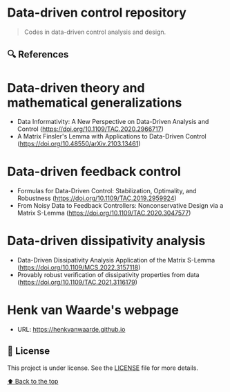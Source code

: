 # Data-driven control repository

> Codes in data-driven control analysis and design.

## 🔍 References
# Data-driven theory and mathematical generalizations
- Data Informativity: A New Perspective on Data-Driven Analysis and Control (https://doi.org/10.1109/TAC.2020.2966717)
- A Matrix Finsler's Lemma with Applications to Data-Driven Control (https://doi.org/10.48550/arXiv.2103.13461)

# Data-driven feedback control
- Formulas for Data-Driven Control: Stabilization, Optimality, and Robustness (https://doi.org/10.1109/TAC.2019.2959924)
- From Noisy Data to Feedback Controllers: Nonconservative Design via a Matrix S-Lemma (https://doi.org/10.1109/TAC.2020.3047577)

# Data-driven dissipativity analysis
- Data-Driven Dissipativity Analysis Application of the Matrix S-Lemma (https://doi.org/10.1109/MCS.2022.3157118)
- Provably robust verification of dissipativity properties from data (https://doi.org/10.1109/TAC.2021.3116179)

# Henk van Waarde's webpage
- URL: https://henkvanwaarde.github.io

## 📝 License

This project is under license. See the [LICENSE](LICENSE) file for more details.

[⬆ Back to the top](https://github.com/gabrielfreitasm/DDC#data-driven-control-repository)<br>
